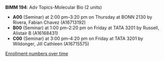 **BIMM 194**: Adv Topics-Molecular Bio (2 units)

- **A00** (Seminar) at 2:00 pm–3:20 pm on Thursday at BONN 2130 by Rivera, Fabian Chavez (A16713192)
- **B00** (Seminar) at 1:00 pm–2:20 pm on Friday at TATA 3201 by Russell, Alistair B (A16168431)
- **C00** (Seminar) at 3:00 pm–4:20 pm on Friday at TATA 3201 by Wildonger, Jill Cathleen (A16715575)

[Enrollment numbers over time](./BIMM194.tsv)
